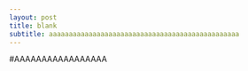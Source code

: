 ```yaml
---
layout: post
title: blank
subtitle: aaaaaaaaaaaaaaaaaaaaaaaaaaaaaaaaaaaaaaaaaaaaaaaa
---
```


#AAAAAAAAAAAAAAAAA